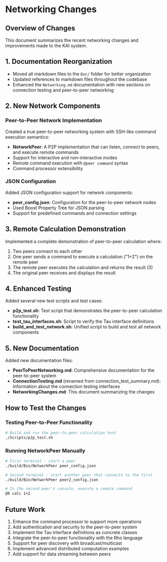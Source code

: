 # Networking Changes

## Overview of Changes

This document summarizes the recent networking changes and improvements made to the KAI system.

## 1. Documentation Reorganization

- Moved all markdown files to the `Doc/` folder for better organization
- Updated references to markdown files throughout the codebase
- Enhanced the `Networking.md` documentation with new sections on connection testing and peer-to-peer networking

## 2. New Network Components

### Peer-to-Peer Network Implementation

Created a true peer-to-peer networking system with SSH-like command execution semantics:

- **NetworkPeer**: A P2P implementation that can listen, connect to peers, and execute remote commands
- Support for interactive and non-interactive modes
- Remote command execution with `@peer command` syntax
- Command processor extensibility

### JSON Configuration

Added JSON configuration support for network components:

- **peer_config.json**: Configuration for the peer-to-peer network nodes
- Used Boost Property Tree for JSON parsing
- Support for predefined commands and connection settings

## 3. Remote Calculation Demonstration

Implemented a complete demonstration of peer-to-peer calculation where:

1. Two peers connect to each other
2. One peer sends a command to execute a calculation ("1+2") on the remote peer
3. The remote peer executes the calculation and returns the result (3)
4. The original peer receives and displays the result

## 4. Enhanced Testing

Added several new test scripts and test cases:

- **p2p_test.sh**: Test script that demonstrates the peer-to-peer calculation functionality
- **test_tau_interfaces.sh**: Script to verify the Tau interface definitions
- **build_and_test_network.sh**: Unified script to build and test all network components

## 5. New Documentation

Added new documentation files:

- **PeerToPeerNetworking.md**: Comprehensive documentation for the peer-to-peer system
- **ConnectionTesting.md** (renamed from connection_test_summary.md): Information about the connection testing interfaces
- **NetworkingChanges.md**: This document summarizing the changes

## How to Test the Changes

### Testing Peer-to-Peer Functionality

```bash
# Build and run the peer-to-peer calculation test
./Scripts/p2p_test.sh
```

### Running NetworkPeer Manually

```bash
# First terminal - start a peer
./build/Bin/NetworkPeer peer_config.json

# Second terminal - start another peer that connects to the first
./build/Bin/NetworkPeer peer2_config.json

# In the second peer's console, execute a remote command
@0 calc 1+2
```

## Future Work

1. Enhance the command processor to support more operations
2. Add authentication and security to the peer-to-peer system
3. Implement the Tau interface definitions as concrete classes
4. Integrate the peer-to-peer functionality with the Rho language
5. Support for peer discovery with broadcast/multicast
6. Implement advanced distributed computation examples
7. Add support for data streaming between peers